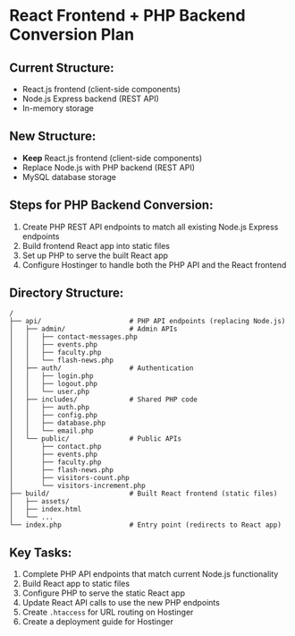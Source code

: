 # React Frontend + PHP Backend Conversion Plan

## Current Structure:
- React.js frontend (client-side components)
- Node.js Express backend (REST API)
- In-memory storage

## New Structure:
- **Keep** React.js frontend (client-side components)
- Replace Node.js with PHP backend (REST API)
- MySQL database storage

## Steps for PHP Backend Conversion:
1. Create PHP REST API endpoints to match all existing Node.js Express endpoints
2. Build frontend React app into static files
3. Set up PHP to serve the built React app
4. Configure Hostinger to handle both the PHP API and the React frontend

## Directory Structure:
```
/
├── api/                      # PHP API endpoints (replacing Node.js)
│   ├── admin/                # Admin APIs
│   │   ├── contact-messages.php
│   │   ├── events.php
│   │   ├── faculty.php
│   │   └── flash-news.php
│   ├── auth/                 # Authentication
│   │   ├── login.php
│   │   ├── logout.php
│   │   └── user.php
│   ├── includes/             # Shared PHP code
│   │   ├── auth.php
│   │   ├── config.php
│   │   ├── database.php
│   │   └── email.php
│   └── public/               # Public APIs
│       ├── contact.php
│       ├── events.php
│       ├── faculty.php
│       ├── flash-news.php
│       ├── visitors-count.php
│       └── visitors-increment.php
├── build/                    # Built React frontend (static files)
│   ├── assets/
│   ├── index.html
│   └── ...
└── index.php                 # Entry point (redirects to React app)
```

## Key Tasks:
1. Complete PHP API endpoints that match current Node.js functionality
2. Build React app to static files
3. Configure PHP to serve the static React app
4. Update React API calls to use the new PHP endpoints
5. Create `.htaccess` for URL routing on Hostinger
6. Create a deployment guide for Hostinger